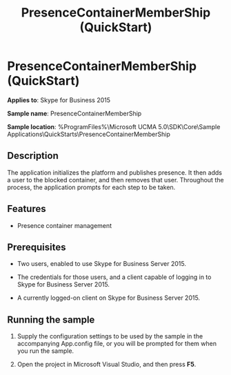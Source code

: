 ﻿---
title: PresenceContainerMemberShip (QuickStart)
TOCTitle: PresenceContainerMemberShip (QuickStart)
ms:assetid: 294a3596-07a0-49c7-a416-cd327b7a107a
ms:mtpsurl: https://msdn.microsoft.com/library/Dn454829(v=office.16)
ms:contentKeyID: 65240098
ms.date: 07/27/2015
mtps_version: v=office.16
---

# PresenceContainerMemberShip (QuickStart)

**Applies to**: Skype for Business 2015

**Sample name**: PresenceContainerMemberShip

**Sample location**: %ProgramFiles%\\Microsoft UCMA 5.0\\SDK\\Core\\Sample Applications\\QuickStarts\\PresenceContainerMemberShip

## Description

The application initializes the platform and publishes presence. It then adds a user to the blocked container, and then removes that user. Throughout the process, the application prompts for each step to be taken.

## Features

  - Presence container management

## Prerequisites

  - Two users, enabled to use Skype for Business Server 2015.

  - The credentials for those users, and a client capable of logging in to Skype for Business Server 2015.

  - A currently logged-on client on Skype for Business Server 2015.

## Running the sample

1.  Supply the configuration settings to be used by the sample in the accompanying App.config file, or you will be prompted for them when you run the sample.

2.  Open the project in Microsoft Visual Studio, and then press **F5**.

